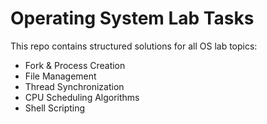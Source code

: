 # Operating System Lab Tasks
This repo contains structured solutions for all OS lab topics:
- Fork & Process Creation
- File Management
- Thread Synchronization
- CPU Scheduling Algorithms
- Shell Scripting
